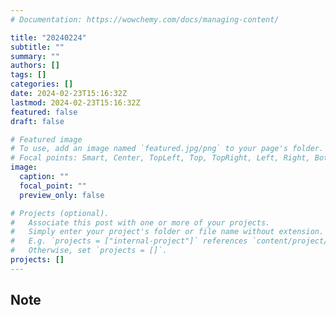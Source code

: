 ```yaml
---
# Documentation: https://wowchemy.com/docs/managing-content/

title: "20240224"
subtitle: ""
summary: ""
authors: []
tags: []
categories: []
date: 2024-02-23T15:16:32Z
lastmod: 2024-02-23T15:16:32Z
featured: false
draft: false

# Featured image
# To use, add an image named `featured.jpg/png` to your page's folder.
# Focal points: Smart, Center, TopLeft, Top, TopRight, Left, Right, BottomLeft, Bottom, BottomRight.
image:
  caption: ""
  focal_point: ""
  preview_only: false

# Projects (optional).
#   Associate this post with one or more of your projects.
#   Simply enter your project's folder or file name without extension.
#   E.g. `projects = ["internal-project"]` references `content/project/deep-learning/index.md`.
#   Otherwise, set `projects = []`.
projects: []
---
```


## Note

